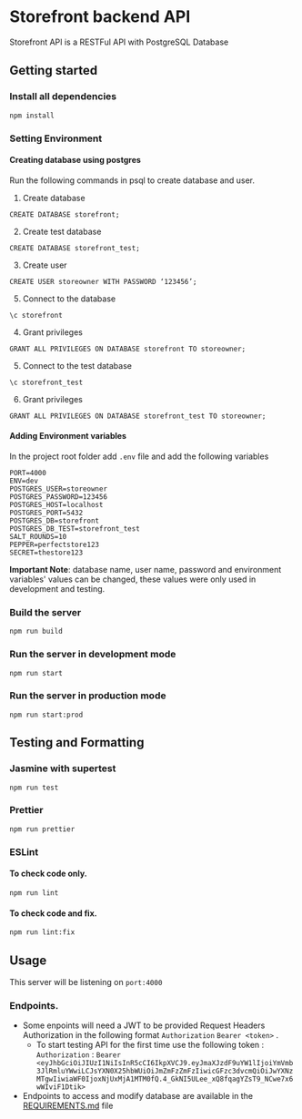 # Storefront backend API

Storefront API is a RESTFul API with PostgreSQL Database

## Getting started

### Install all dependencies

```
npm install
```

### Setting Environment

#### Creating database using postgres

Run the following commands in psql to create database and user.

1. Create database

```
CREATE DATABASE storefront;
```

2. Create test database

```
CREATE DATABASE storefront_test;
```

3. Create user

```
CREATE USER storeowner WITH PASSWORD ‘123456’;
```

5. Connect to the database

```
\c storefront
```

4. Grant privileges

```
GRANT ALL PRIVILEGES ON DATABASE storefront TO storeowner;
```

5. Connect to the test database

```
\c storefront_test
```

6. Grant privileges

```
GRANT ALL PRIVILEGES ON DATABASE storefront_test TO storeowner;
```

#### Adding Environment variables

In the project root folder add `.env` file and add the following variables

```
PORT=4000
ENV=dev
POSTGRES_USER=storeowner
POSTGRES_PASSWORD=123456
POSTGRES_HOST=localhost
POSTGRES_PORT=5432
POSTGRES_DB=storefront
POSTGRES_DB_TEST=storefront_test
SALT_ROUNDS=10
PEPPER=perfectstore123
SECRET=thestore123
```

**Important Note**: database name, user name, password and environment variables' values can be changed, these values were only used in development and testing.

### Build the server

```
npm run build
```

### Run the server in development mode

```
npm run start
```

### Run the server in production mode

```
npm run start:prod
```

## Testing and Formatting

### Jasmine with supertest

```
npm run test
```

### Prettier

```
npm run prettier
```

### ESLint

#### To check code only.

```
npm run lint
```

#### To check code and fix.

```
npm run lint:fix
```

## Usage

This server will be listening on `port:4000`

### Endpoints.

- Some enpoints will need a JWT to be provided Request Headers Authorization in the following format `Authorization` `Bearer <token>` .
  - To start testing API for the first time use the following token : `Authorization` : `Bearer <eyJhbGciOiJIUzI1NiIsInR5cCI6IkpXVCJ9.eyJmaXJzdF9uYW1lIjoiYmVmb3JlRmluYWwiLCJsYXN0X25hbWUiOiJmZmFzZmFzIiwicGFzc3dvcmQiOiJwYXNzMTgwIiwiaWF0IjoxNjUxMjA1MTM0fQ.4_GkNI5ULee_xQ8fqagYZsT9_NCwe7x6wWIviF1Dtik>`
- Endpoints to access and modify database are available in the [REQUIREMENTS.md](https://github.com/mactav1sh/storefront-backend/blob/master/REQUIREMENTS.md) file
